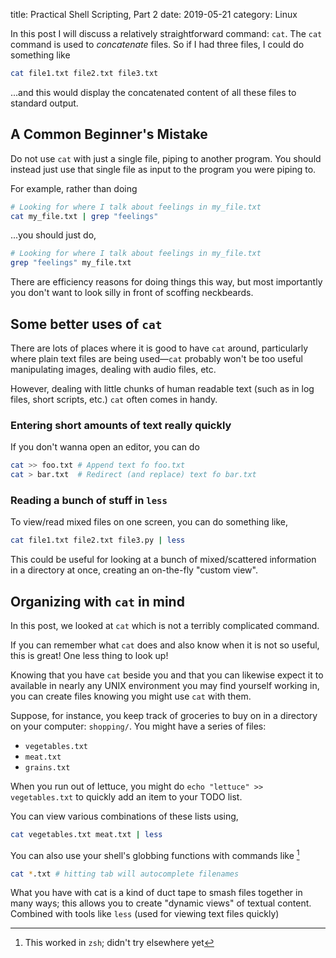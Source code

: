 title: Practical Shell Scripting, Part 2
date: 2019-05-21
category: Linux

In this post I will discuss a relatively straightforward command:
`cat`.  The `cat` command is used to *concatenate* files. So if I had
three files, I could do something like

```bash
cat file1.txt file2.txt file3.txt
```

...and this would display the concatenated content of all these files
to standard output.

A Common Beginner's Mistake
---------------------------

Do not use `cat` with just a single file, piping to another program.
You should instead just use that single file as input to the program
you were piping to.

For example, rather than doing

```bash
# Looking for where I talk about feelings in my_file.txt
cat my_file.txt | grep "feelings"
```

...you should just do,

```bash
# Looking for where I talk about feelings in my_file.txt
grep "feelings" my_file.txt
```

There are efficiency reasons for doing things this way, but most
importantly you don't want to look silly in front of scoffing
neckbeards.

Some better uses of `cat`
-------------------------

There are lots of places where it is good to have `cat` around,
particularly where plain text files are being used&mdash;`cat`
probably won't be too useful manipulating images, dealing with audio
files, etc.

However, dealing with little chunks of human readable text (such as in
log files, short scripts, etc.) `cat` often comes in handy.

### Entering short amounts of text really quickly

If you don't wanna open an editor, you can do

```bash
cat >> foo.txt # Append text fo foo.txt
cat > bar.txt  # Redirect (and replace) text fo bar.txt
```

### Reading a bunch of stuff in `less`

To view/read mixed files on one screen, you can do something like,

```bash
cat file1.txt file2.txt file3.py | less
```

This could be useful for looking at a bunch of mixed/scattered
information in a directory at once, creating an on-the-fly "custom
view".

Organizing with `cat` in mind
-----------------------------

In this post, we looked at `cat` which is not a terribly complicated
command.

If you can remember what `cat` does and also know when it is not so
useful, this is great! One less thing to look up!

Knowing that you have `cat` beside you and that you can likewise
expect it to available in nearly any UNIX environment you may find
yourself working in, you can create files knowing you might use `cat`
with them.

Suppose, for instance, you keep track of groceries to buy on in a
directory on your computer: `shopping/`. You might have a series of files:

- `vegetables.txt`
- `meat.txt`
- `grains.txt`

When you run out of lettuce, you might do `echo "lettuce" >>
vegetables.txt` to quickly add an item to your TODO list.

You can view various combinations of these lists using,

```bash
cat vegetables.txt meat.txt | less
```

You can also use your shell's globbing functions with commands like
[^1]

```bash
cat *.txt # hitting tab will autocomplete filenames
```

What you have with cat is a kind of duct tape to smash files together
in many ways; this allows you to create "dynamic views" of textual
content. Combined with tools like `less` (used for viewing text files
quickly)

[^1]: This worked in `zsh`; didn't try elsewhere yet
